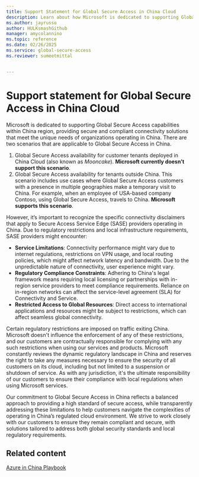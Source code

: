 ```yaml
---
title: Support Statement for Global Secure Access in China Cloud   
description: Learn about how Microsoft is dedicated to supporting Global Secure Access capabilities in China Cloud.
ms.author: jayrusso
author: HULKsmashGithub
manager: amycolannino
ms.topic: reference
ms.date: 02/26/2025
ms.service: global-secure-access
ms.reviewer: sumeetmittal


---
```


# Support statement for Global Secure Access in China Cloud
Microsoft is dedicated to supporting Global Secure Access capabilities within China region, providing secure and compliant connectivity solutions that meet the unique needs of organizations operating in China. There are two scenarios that are applicable to Global Secure Access in China.    
1. Global Secure Access availability for customer tenants deployed in China Cloud (also known as *Mooncake*). **Microsoft currently doesn’t support this scenario**. 
1. Global Secure Access availability for tenants outside China. This scenario includes use cases where Global Secure Access customers with a presence in multiple geographies make a temporary visit to China. For example, when an employee of USA-based company Contoso, using Global Secure Access, travels to China. **Microsoft supports this scenario**.    

However, it’s important to recognize the specific connectivity disclaimers that apply to Secure Access Service Edge (SASE) providers operating in China. Due to regulatory restrictions and local infrastructure requirements, SASE providers might encounter:    
- **Service Limitations**: Connectivity performance might vary due to internet regulations, restrictions on VPN usage, and local routing policies, which might affect network latency and bandwidth. Due to the unpredictable nature of connectivity, user experience might vary. 
- **Regulatory Compliance Constraints**: Adhering to China's legal framework means requiring local licensing or partnerships with in-region service providers to meet compliance requirements. Reliance on in-region networks can affect the service-level agreement (SLA) for Connectivity and Service. 
- **Restricted Access to Global Resources**: Direct access to international applications and resources might be subject to restrictions, which can affect seamless global connectivity.    

Certain regulatory restrictions are imposed on traffic exiting China. Microsoft doesn't influence the enforcement of any of these restrictions, and our customers are contractually responsible for complying with any such restrictions when using our services and products. Microsoft constantly reviews the dynamic regulatory landscape in China and reserves the right to take any measures necessary to ensure the security of all customers on its cloud, including but not limited to a suspension or shutdown of service. As with any jurisdiction, it's the ultimate responsibility of our customers to ensure their compliance with local regulations when using Microsoft services.    

Our commitment to Global Secure Access in China reflects a balanced approach to providing a high standard of secure access, while transparently addressing these limitations to help customers navigate the complexities of operating in China’s regulated cloud environment. We strive to work closely with our customers to ensure they remain compliant and secure, with solutions tailored to address both global security standards and local regulatory requirements.

## Related content
[Azure in China Playbook](/azure/china/)